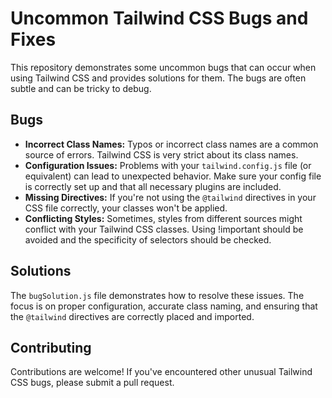 # Uncommon Tailwind CSS Bugs and Fixes

This repository demonstrates some uncommon bugs that can occur when using Tailwind CSS and provides solutions for them.  The bugs are often subtle and can be tricky to debug.

## Bugs

- **Incorrect Class Names:** Typos or incorrect class names are a common source of errors.  Tailwind CSS is very strict about its class names.
- **Configuration Issues:** Problems with your `tailwind.config.js` file (or equivalent) can lead to unexpected behavior. Make sure your config file is correctly set up and that all necessary plugins are included.
- **Missing Directives:**  If you're not using the `@tailwind` directives in your CSS file correctly, your classes won't be applied.
- **Conflicting Styles:** Sometimes, styles from different sources might conflict with your Tailwind CSS classes. Using !important should be avoided and the specificity of selectors should be checked.

## Solutions

The `bugSolution.js` file demonstrates how to resolve these issues. The focus is on proper configuration, accurate class naming, and ensuring that the `@tailwind` directives are correctly placed and imported.

## Contributing

Contributions are welcome! If you've encountered other unusual Tailwind CSS bugs, please submit a pull request.